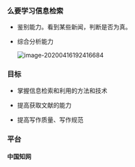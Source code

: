 ### 么要学习信息检索

+ 鉴别能力。看到某些新闻，判断是否为真。

+ 综合分析能力

  ![image-20200416192416684](C:\Users\CC\AppData\Roaming\Typora\typora-user-images\image-20200416192416684.png)

### 目标

+ 掌握信息检索和利用的方法和技术

+ 提高获取文献的能力

+ 提高写作质量、写作规范

### 平台

  #### 中国知网

